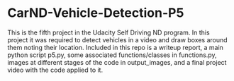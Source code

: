 # CarND-Vehicle-Detection-P5

This is the fifth project in the Udacity Self Driving ND program. In this project it was required to detect vehicles in a video and draw boxes around them noting their location. Included in this repo is a writeup report, a main python script p5.py, some associated functions/classes in functions.py, images at different stages of the code in output_images, and a final project video with the code applied to it.
